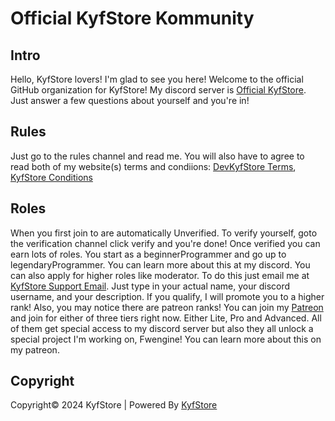 # Official KyfStore Kommunity

## Intro

Hello, KyfStore lovers! I'm glad to see you here! Welcome to the official GitHub organization for KyfStore! My discord server is [Official KyfStore](https://discord.gg/uWGM8PQ2nQ). Just answer a few questions about yourself and you're in!

## Rules

Just go to the rules channel and read me. You will also have to agree to read both of my website(s) terms and condiions: [DevKyfStore Terms](https://developers.kyfstore.com/terms-and-conditions), [KyfStore Conditions](https://kyfstore.com/terms)

## Roles

When you first join to are automatically Unverified. To verify yourself, goto the verification channel click verify and you're done! Once verified you can earn lots of roles. You start as a beginnerProgrammer and go up to legendaryProgrammer. You can learn more about this at my discord. You can also apply for higher roles like moderator. To do this just email me at [KyfStore Support Email](mailto:support@kyfstore.com). Just type in your actual name, your discord username, and your description. If you qualify, I will promote you to a higher rank! Also, you may notice there are patreon ranks! You can join my [Patreon](https://patreon.com/DevKyfStoreGames) and join for either of three tiers right now. Either Lite, Pro and Advanced. All of them get special access to my discord server but also they all unlock a special project I'm working on, Fwengine! You can learn more about this on my patreon.

## Copyright

Copyright© 2024 KyfStore | Powered By [KyfStore](https://kyfstore.com)
